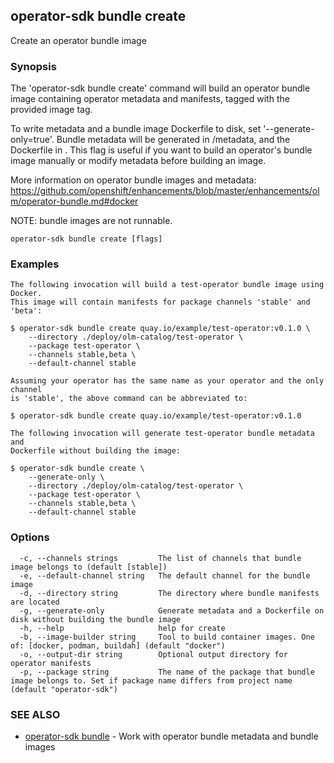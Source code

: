 ## operator-sdk bundle create

Create an operator bundle image

### Synopsis

The 'operator-sdk bundle create' command will build an operator
bundle image containing operator metadata and manifests, tagged with the
provided image tag.

To write metadata and a bundle image Dockerfile to disk, set '--generate-only=true'.
Bundle metadata will be generated in <directory-arg>/metadata, and the Dockerfile
in <directory-arg>. This flag is useful if you want to build an operator's
bundle image manually or modify metadata before building an image.

More information on operator bundle images and metadata:
https://github.com/openshift/enhancements/blob/master/enhancements/olm/operator-bundle.md#docker

NOTE: bundle images are not runnable.

```
operator-sdk bundle create [flags]
```

### Examples

```
The following invocation will build a test-operator bundle image using Docker.
This image will contain manifests for package channels 'stable' and 'beta':

$ operator-sdk bundle create quay.io/example/test-operator:v0.1.0 \
    --directory ./deploy/olm-catalog/test-operator \
    --package test-operator \
    --channels stable,beta \
    --default-channel stable

Assuming your operator has the same name as your operator and the only channel
is 'stable', the above command can be abbreviated to:

$ operator-sdk bundle create quay.io/example/test-operator:v0.1.0

The following invocation will generate test-operator bundle metadata and
Dockerfile without building the image:

$ operator-sdk bundle create \
    --generate-only \
    --directory ./deploy/olm-catalog/test-operator \
    --package test-operator \
    --channels stable,beta \
    --default-channel stable
```

### Options

```
  -c, --channels strings         The list of channels that bundle image belongs to (default [stable])
  -e, --default-channel string   The default channel for the bundle image
  -d, --directory string         The directory where bundle manifests are located
  -g, --generate-only            Generate metadata and a Dockerfile on disk without building the bundle image
  -h, --help                     help for create
  -b, --image-builder string     Tool to build container images. One of: [docker, podman, buildah] (default "docker")
  -o, --output-dir string        Optional output directory for operator manifests
  -p, --package string           The name of the package that bundle image belongs to. Set if package name differs from project name (default "operator-sdk")
```

### SEE ALSO

* [operator-sdk bundle](operator-sdk_bundle.md)	 - Work with operator bundle metadata and bundle images

